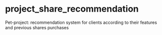 # project_share_recommendation
Pet-project: recommendation system for clients according to their features and previous shares purchases
